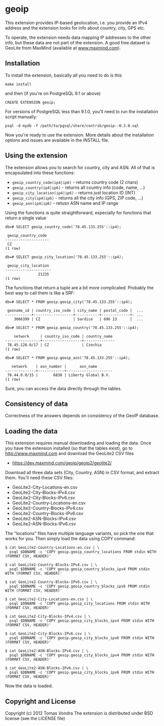 geoip
=====

This extension provides IP-based geolocation, i.e. you provide an IPv4
address and the extension looks for info about country, city, GPS etc.

To operate, the extension needs data mapping IP addresses to the other
info, but these data are not part of the extension. A good free dataset
is GeoLite from MaxMind (available at www.maxmind.com).

Installation
------------

To install the extension, basically all you need to do is this

    make install

and then (if you're on PostgreSQL 9.1 or above)

    CREATE EXTENSION geoip;

For versions of PostgreSQL less than 9.1.0, you'll need to run the
installation script manually:

    psql -d mydb -f /path/to/pgsql/share/contrib/geoip--0.3.0.sql

Now you're ready to use the extension. More details about the installation
options and issues are available in the INSTALL file.


Using the extension
-------------------

The extension allows you to search for country, city and ASN. All of that
is encapsulated into these functions:

 * `geoip_country_code(ip4|ip6)` - returns country code (2 chars)
 * `geoip_country(ip4|ip6)` - returns all country info (code, name, ...)
 * `geoip_city_location(ip4|ip6)` - returns just location ID (INT)
 * `geoip_city(ip4|ip6)` - returns all the city info (GPS, ZIP code, ...)
 * `geoip_asn(ip4|ip6)` - retusn ASN name and IP range

Using the functions is quite straightforward, especially for functions that
return a single value

    db=# SELECT geoip_country_code('78.45.133.255'::ip4);

     geoip_country_code 
    --------------------
     CZ
    (1 row)

    db=# SELECT geoip_city_location('78.45.133.255'::ip4);

     geoip_city_location 
    ---------------------
                   21235
    (1 row)

The functions that return a tuple are a bit more complicated. Probably the
best way to call them is like a SRF:

    db=# SELECT * FROM geoip.geoip_city('78.45.133.255'::ip4);

     geoname_id | country_iso_code | city_name | postal_code |  ...
    ------------+------------------+-----------+-------------+- ...
        3066399 | CZ               | Sardice   | 696 13      |  ...

    db=# SELECT * FROM geoip.geoip_country('78.45.133.255'::ip4);

        network     | country_iso_code | country_name 
    ----------------+------------------+--------------
     78.45.128.0/17 | CZ               | Czechia
    (1 row)

    db=# SELECT * FROM geoip.geoip_asn('78.45.133.255'::ip4);

       network    | asn_number |      asn_name       
    --------------+------------+---------------------
     78.44.0.0/15 |       6830 | Liberty Global B.V.
    (1 row)

Sure, you can access the data directly through the tables.


Consistency of data
-------------------
Correctness of the answers depends on consistency of the GeoIP database.


Loading the data
----------------
This extension requires manual downloading and loading the data. Once
you have the extension installed (so that the tables exist), go to
http://www.maxmind.com and download the GeoLite2 CSV files

 * https://dev.maxmind.com/geoip/geoip2/geolite2/

Download all three data sets (City, Country, ASN) in CSV format, and
extract them. You'll need these CSV files:

 * GeoLite2-City-Locations-en.csv
 * GeoLite2-City-Blocks-IPv4.csv
 * GeoLite2-City-Blocks-IPv6.csv
 * GeoLite2-Country-Locations-en.csv
 * GeoLite2-Country-Blocks-IPv4.csv
 * GeoLite2-Country-Blocks-IPv6.csv
 * GeoLite2-ASN-Blocks-IPv4.csv
 * GeoLite2-ASN-Blocks-IPv6.csv

The "locations" files have multiple language variants, so pick the one
that works for you. Then simply load the data using COPY command:

    $ cat GeoLite2-Country-Locations-en.csv | \
      psql $DBNAME -c 'COPY geoip.geoip_country_locations FROM stdin WITH (FORMAT CSV, HEADER)'

    $ cat GeoLite2-Country-Blocks-IPv4.csv | \
      psql $DBNAME -c 'COPY geoip.geoip_country_blocks_ipv4 FROM stdin WITH (FORMAT CSV, HEADER)'

    $ cat GeoLite2-Country-Blocks-IPv6.csv | \
      psql $DBNAME -c 'COPY geoip.geoip_country_blocks_ipv6 FROM stdin WITH (FORMAT CSV, HEADER)'

    $ cat GeoLite2-City-Locations-en.csv | \
      psql $DBNAME -c 'COPY geoip.geoip_city_locations FROM stdin WITH (FORMAT CSV, HEADER)'

    $ cat GeoLite2-City-Blocks-IPv4.csv | \
      psql $DBNAME -c 'COPY geoip.geoip_city_blocks_ipv4 FROM stdin WITH (FORMAT CSV, HEADER)'

    $ cat GeoLite2-City-Blocks-IPv6.csv | \
      psql $DBNAME -c 'COPY geoip.geoip_city_blocks_ipv6 FROM stdin WITH (FORMAT CSV, HEADER)'

    $ cat GeoLite2-ASN-Blocks-IPv4.csv | \
      psql $DBNAME -c 'COPY geoip.geoip_city_blocks_ipv4 FROM stdin WITH (FORMAT CSV, HEADER)'

    $ cat GeoLite2-ASN-Blocks-IPv6.csv | \
      psql $DBNAME -c 'COPY geoip.geoip_city_blocks_ipv6 FROM stdin WITH (FORMAT CSV, HEADER)'

Now the data is loaded.


Copyright and License
---------------------
Copyright (c) 2012 Tomas Vondra
The extension is distributed under BSD license (see the LICENSE file)
